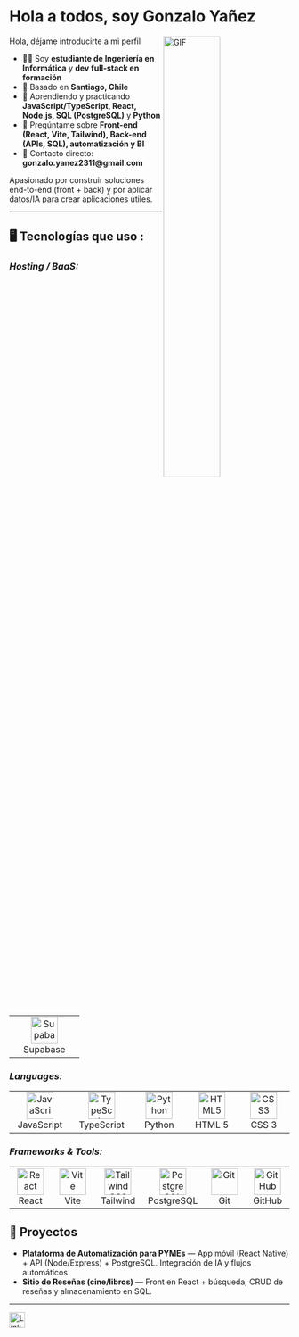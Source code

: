 # Hola a todos, soy Gonzalo Yañez
<img align="right" alt="GIF" src="https://github.com/abhisheknaiidu/abhisheknaiidu/blob/master/code.gif?raw=true" width="45%" />

Hola, déjame introducirte a mi perfil

<ul>
  <li>👨‍🎓 Soy <b>estudiante de Ingeniería en Informática</b> y <b>dev full-stack en formación</b></li>
  <li>📍 Basado en <b>Santiago, Chile</b></li>
  <li>🌱 Aprendiendo y practicando <b>JavaScript/TypeScript, React, Node.js, SQL (PostgreSQL)</b> y <b>Python</b></li>
  <li>💬 Pregúntame sobre <b>Front-end (React, Vite, Tailwind), Back-end (APIs, SQL), automatización y BI</b></li>
  <li>📮 Contacto directo: <b>gonzalo.yanez2311@gmail.com</b></li>
</ul>

Apasionado por construir soluciones end-to-end (front + back) y por aplicar datos/IA para crear aplicaciones útiles.

---

## 🖥️ Tecnologías que uso :

<h3><i>Hosting / BaaS:</i></h3>
<table>
  <tr>
    <td align="center" width="110">
      <!-- Supabase (SimpleIcons - color oficial) -->
      <img src="https://cdn.simpleicons.org/supabase/3ECF8E" width="48" height="48" alt="Supabase" />
      <br>Supabase
    </td>
  </tr>
</table>

<h3><i>Languages:</i></h3>
<table>
    <td align="center" width="110"> 
      <img src="https://cdn.jsdelivr.net/gh/devicons/devicon/icons/javascript/javascript-original.svg" width="48" height="48" alt="JavaScript" />
      <br>JavaScript
    </td>
    <td align="center" width="110">
      <img src="https://cdn.jsdelivr.net/gh/devicons/devicon/icons/typescript/typescript-original.svg" width="48" height="48" alt="TypeScript" />
      <br>TypeScript
    </td>
    <td align="center" width="110">
      <img src="https://cdn.jsdelivr.net/gh/devicons/devicon/icons/python/python-original.svg" width="48" height="48" alt="Python" />
      <br>Python
    </td>
    <td align="center" width="110">
      <img src="https://cdn.jsdelivr.net/gh/devicons/devicon/icons/html5/html5-original.svg" width="48" height="48" alt="HTML5" />
      <br>HTML 5
    </td>
    <td align="center" width="110">
      <img src="https://cdn.jsdelivr.net/gh/devicons/devicon/icons/css3/css3-original.svg" width="48" height="48" alt="CSS3" />
      <br>CSS 3
    </td>
  </tr>
</table>

<h3><i>Frameworks &amp; Tools:</i></h3>
<table>
  <tr>
    <td align="center" width="110">
      <img src="https://cdn.jsdelivr.net/gh/devicons/devicon/icons/react/react-original.svg" width="48" height="48" alt="React" />
      <br>React
    </td>
    <td align="center" width="110">
      <img src="https://cdn.jsdelivr.net/gh/devicons/devicon/icons/vitejs/vitejs-original.svg" width="48" height="48" alt="Vite" />
      <br>Vite
    </td>
    <td align="center" width="110">
      <img src="https://cdn.jsdelivr.net/gh/devicons/devicon/icons/tailwindcss/tailwindcss-original.svg" width="48" height="48" alt="Tailwind CSS" />
      <br>Tailwind
    </td>
    <td align="center" width="110">
      <img src="https://cdn.jsdelivr.net/gh/devicons/devicon/icons/postgresql/postgresql-original.svg" width="48" height="48" alt="PostgreSQL" />
      <br>PostgreSQL
    </td>
    <td align="center" width="110">
      <img src="https://cdn.jsdelivr.net/gh/devicons/devicon/icons/git/git-original.svg" width="48" height="48" alt="Git" />
      <br>Git
    </td>
    <td align="center" width="110">
      <!-- GitHub en blanco para tema oscuro -->
      <img src="https://cdn.simpleicons.org/github/ffffff" width="48" height="48" alt="GitHub" />
      <br>GitHub
    </td>
  </tr>
</table>

## 🚧 Proyectos

- <b>Plataforma de Automatización para PYMEs</b> — App móvil (React Native) + API (Node/Express) + PostgreSQL. Integración de IA y flujos automáticos.
- <b>Sitio de Reseñas (cine/libros)</b> — Front en React + búsqueda, CRUD de reseñas y almacenamiento en SQL.

------

<a href="https://www.linkedin.com/in/gonya/" target="_blank" rel="noopener noreferrer" title="LinkedIn - Gonzalo Yañez">
  <img src="https://cdn.jsdelivr.net/gh/devicons/devicon/icons/linkedin/linkedin-original.svg"
       width="28" height="28" alt="LinkedIn" />
</a>
